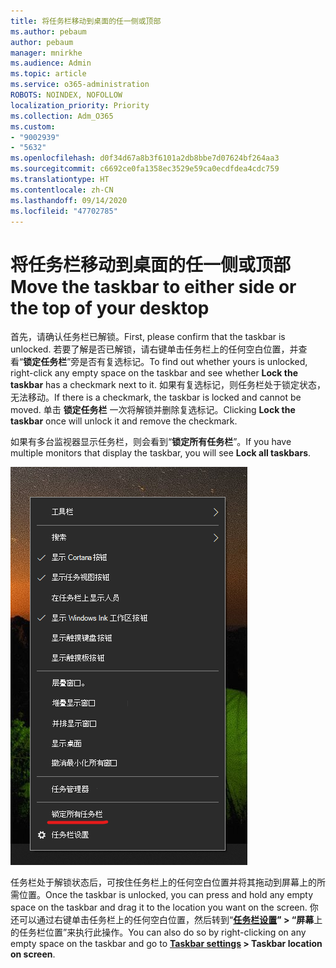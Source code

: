 ```yaml
---
title: 将任务栏移动到桌面的任一侧或顶部
ms.author: pebaum
author: pebaum
manager: mnirkhe
ms.audience: Admin
ms.topic: article
ms.service: o365-administration
ROBOTS: NOINDEX, NOFOLLOW
localization_priority: Priority
ms.collection: Adm_O365
ms.custom:
- "9002939"
- "5632"
ms.openlocfilehash: d0f34d67a8b3f6101a2db8bbe7d07624bf264aa3
ms.sourcegitcommit: c6692ce0fa1358ec3529e59ca0ecdfdea4cdc759
ms.translationtype: HT
ms.contentlocale: zh-CN
ms.lasthandoff: 09/14/2020
ms.locfileid: "47702785"
---
```

# <a name="move-the-taskbar-to-either-side-or-the-top-of-your-desktop"></a><span data-ttu-id="2f3fb-102">将任务栏移动到桌面的任一侧或顶部</span><span class="sxs-lookup"><span data-stu-id="2f3fb-102">Move the taskbar to either side or the top of your desktop</span></span>

<span data-ttu-id="2f3fb-103">首先，请确认任务栏已解锁。</span><span class="sxs-lookup"><span data-stu-id="2f3fb-103">First, please confirm that the taskbar is unlocked.</span></span> <span data-ttu-id="2f3fb-104">若要了解是否已解锁，请右键单击任务栏上的任何空白位置，并查看“**锁定任务栏**”旁是否有复选标记。</span><span class="sxs-lookup"><span data-stu-id="2f3fb-104">To find out whether yours is unlocked, right-click any empty space on the taskbar and see whether **Lock the taskbar** has a checkmark next to it.</span></span> <span data-ttu-id="2f3fb-105">如果有复选标记，则任务栏处于锁定状态，无法移动。</span><span class="sxs-lookup"><span data-stu-id="2f3fb-105">If there is a checkmark, the taskbar is locked and cannot be moved.</span></span> <span data-ttu-id="2f3fb-106">单击 **锁定任务栏** 一次将解锁并删除复选标记。</span><span class="sxs-lookup"><span data-stu-id="2f3fb-106">Clicking **Lock the taskbar** once will unlock it and remove the checkmark.</span></span>

<span data-ttu-id="2f3fb-107">如果有多台监视器显示任务栏，则会看到“**锁定所有任务栏**”。</span><span class="sxs-lookup"><span data-stu-id="2f3fb-107">If you have multiple monitors that display the taskbar, you will see **Lock all taskbars**.</span></span>

![锁定所有任务栏](media/lock-all-taskbars.png)

<span data-ttu-id="2f3fb-109">任务栏处于解锁状态后，可按住任务栏上的任何空白位置并将其拖动到屏幕上的所需位置。</span><span class="sxs-lookup"><span data-stu-id="2f3fb-109">Once the taskbar is unlocked, you can press and hold any empty space on the taskbar and drag it to the location you want on the screen.</span></span> <span data-ttu-id="2f3fb-110">你还可以通过右键单击任务栏上的任何空白位置，然后转到“**[任务栏设置](ms-settings:taskbar?activationSource=GetHelp)” > “屏幕**上的任务栏位置”来执行此操作。</span><span class="sxs-lookup"><span data-stu-id="2f3fb-110">You can also do so by right-clicking on any empty space on the taskbar and go to **[Taskbar settings](ms-settings:taskbar?activationSource=GetHelp) > Taskbar location on screen**.</span></span>
